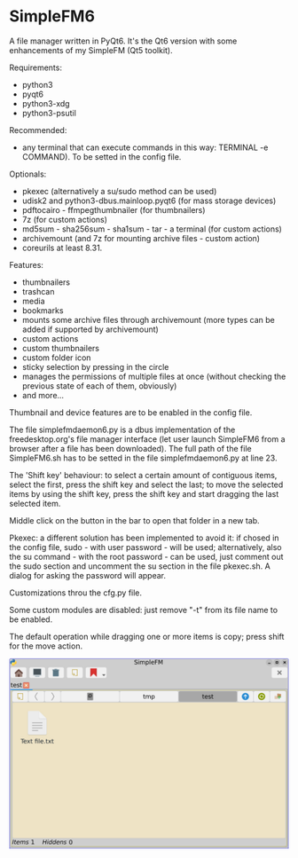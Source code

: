 # SimpleFM6
A file manager written in PyQt6. It's the Qt6 version with some enhancements of my SimpleFM (Qt5 toolkit).

Requirements:
- python3
- pyqt6
- python3-xdg
- python3-psutil

Recommended:
- any terminal that can execute commands in this way: TERMINAL -e COMMAND). To be setted in the config file.

Optionals:
- pkexec (alternatively a su/sudo method can be used)
- udisk2 and python3-dbus.mainloop.pyqt6 (for mass storage devices)
- pdftocairo - ffmpegthumbnailer (for thumbnailers)
- 7z (for custom actions)
- md5sum - sha256sum - sha1sum - tar - a terminal (for custom actions)
- archivemount (and 7z for mounting archive files - custom action)
- coreurils at least 8.31.

Features:
- thumbnailers
- trashcan
- media
- bookmarks
- mounts some archive files through archivemount (more types can be added if supported by archivemount) 
- custom actions
- custom thumbnailers
- custom folder icon
- sticky selection by pressing in the circle
- manages the permissions of multiple files at once (without checking the previous state of each of them, obviously)
- and more...

Thumbnail and device features are to be enabled in the config file.

The file simplefmdaemon6.py is a dbus implementation of the freedesktop.org's file manager interface (let user launch SimpleFM6 from a browser after a file has been downloaded). The full path of the file SimpleFM6.sh has to be setted in the file simplefmdaemon6.py at line 23.

The 'Shift key' behaviour: to select a certain amount of contiguous items, select the first, press the shift key and select the last; to move the selected items by using the shift key, press the shift key and start dragging the last selected item.

Middle click on the button in the bar to open that folder in a new tab.

Pkexec: a different solution has been implemented to avoid it: if chosed in the config file, sudo - with user password - will be used; alternatively, also the su command - with the root password - can be used, just comment out the sudo section and uncomment the su section in the file pkexec.sh. A dialog for asking the password will appear.

Customizations throu the cfg.py file.

Some custom modules are disabled: just remove "-t" from its file name to be enabled.

The default operation while dragging one or more items is copy; press shift for the move action.

![My image](https://github.com/frank038/SimpleFM6/blob/main/screenshot2.jpg)
